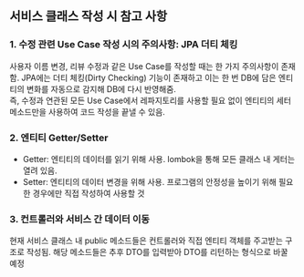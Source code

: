 ## 서비스 클래스 작성 시 참고 사항


### 1. 수정 관련 Use Case 작성 시의 주의사항: JPA 더티 체킹
사용자 이름 변경, 리뷰 수정과 같은 Use Case를 작성할 때는 한 가지 주의사항이 존재함. JPA에는 더티 체킹(Dirty Checking) 기능이 존재하고 이는 한 번 DB에 담은 엔티티의 변화를 자동으로 감지해 DB에 다시 반영해줌. <br/>
즉, 수정과 연관된 모든 Use Case에서 레파지토리를 사용할 필요 없이 엔티티의 세터 메소드만을 사용하여 코드 작성을 끝낼 수 있음.

### 2. 엔티티 Getter/Setter
- Getter: 엔티티의 데이터를 읽기 위해 사용. lombok을 통해 모든 클래스 내 게터는 열려 있음.
- Setter: 엔티티의 데이터 변경을 위해 사용. 프로그램의 안정성을 높이기 위해 필요한 경우에만 직접 작성하여 사용할 것

### 3. 컨트롤러와 서비스 간 데이터 이동
현재 서비스 클래스 내 public 메소드들은 컨트롤러와 직접 엔티티 객체를 주고받는 구조로 작성됨. 해당 메소드들은 추후 DTO를 입력받아 DTO를 리턴하는 형식으로 바꿀 예정








